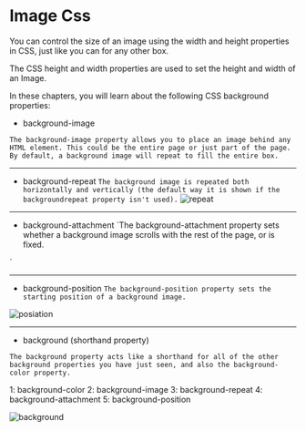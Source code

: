 # Image Css

You can control the size of an
image using the width and
height properties in CSS, just
like you can for any other box. 

The CSS height and width properties are used to set the height and width of an Image.

In these chapters, you will learn about the following CSS background properties:


* background-image

`The background-image
property allows you to place
an image behind any HTML
element. This could be the entire
page or just part of the page. By
default, a background image will
repeat to fill the entire box.`

 --------------------------- 

* background-repeat
`The background image is
repeated both horizontally and
vertically (the default way it
is shown if the backgroundrepeat property isn't used).`
![repeat](https://i.pinimg.com/564x/e5/bb/84/e5bb8401bd15782a427445951085bcdb.jpg)

 --------------------------- 

* background-attachment
`The background-attachment property sets whether a background image scrolls with the rest of the page, or is fixed.

`

 --------------------------- 

* background-position
`The background-position property sets the starting position of a background image.
`

![posiation](https://i.pinimg.com/564x/a9/84/0a/a9840a7ddb1d028748759e8c47c5796f.jpg)


 --------------------------- 
 

* background (shorthand property)

`The background property acts
like a shorthand for all of the
other background properties
you have just seen, and also the
background-color property.`

1: background-color
2: background-image
3: background-repeat
4: background-attachment
5: background-position

![background](https://i.pinimg.com/564x/be/cf/74/becf74a66e2a1f7d72906c1e3764811c.jpg)